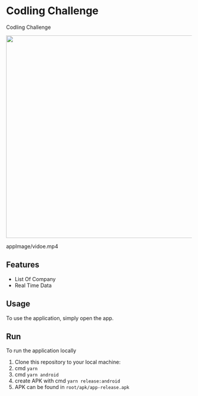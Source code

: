 # Codling Challenge

Codling Challenge

<img src="appImage/vidoe.mp4" height="550"/>

appImage/vidoe.mp4

## Features

- List Of Company
- Real Time Data

## Usage

To use the application, simply open the app.

## Run

To run the application locally

1. Clone this repository to your local machine:
2. cmd `yarn`
3. cmd `yarn android`
4. create APK with cmd `yarn release:android`
5. APK can be found in `root/apk/app-release.apk`
